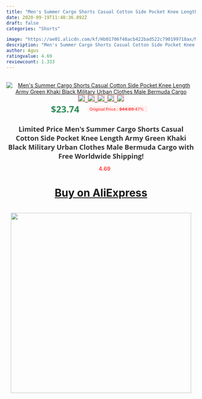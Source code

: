 ```yaml
---
title: "Men's Summer Cargo Shorts Casual Cotton Side Pocket Knee Length Army Green Khaki Black Military Urban Clothes Male Bermuda Cargo"
date: 2020-09-19T11:40:36.892Z
draft: false
categories: "Shorts"

image: "https://ae01.alicdn.com/kf/Hb01706f48acb422bad522c790199718ax/Men-s-Summer-Cargo-Shorts-Casual-Cotton-Side-Pocket-Knee-Length-Army-Green-Khaki-Black-Military.jpg"
description: "Men's Summer Cargo Shorts Casual Cotton Side Pocket Knee Length Army Green Khaki Black Military Urban Clothes Male Bermuda Cargo"
author: Agus
ratingvalue: 4.69
reviewcount: 1.333
---
```

<br>
<div style="text-align: center;">
<a href="https://s.click.aliexpress.com/e/_AMpfXf" target="_blank" rel="nofollow noopener noreferrer"><img alt="Men's Summer Cargo Shorts Casual Cotton Side Pocket Knee Length Army Green Khaki Black Military Urban Clothes Male Bermuda Cargo" class="magnifier-image" src="https://ae01.alicdn.com/kf/Hb01706f48acb422bad522c790199718ax/Men-s-Summer-Cargo-Shorts-Casual-Cotton-Side-Pocket-Knee-Length-Army-Green-Khaki-Black-Military.jpg_640x640.jpg">
<br>
<img style="border:1px solid salmon" src="https://ae01.alicdn.com/kf/Hb01706f48acb422bad522c790199718ax/Men-s-Summer-Cargo-Shorts-Casual-Cotton-Side-Pocket-Knee-Length-Army-Green-Khaki-Black-Military.jpg_120x120.jpg">&nbsp;&nbsp;<img style="border:1px solid salmon" src="https://ae01.alicdn.com/kf/H30ddf3859db7446d90ff176b20b07b53v/Men-s-Summer-Cargo-Shorts-Casual-Cotton-Side-Pocket-Knee-Length-Army-Green-Khaki-Black-Military.jpg_120x120.jpg">&nbsp;&nbsp;<img style="border:1px solid salmon" src="https://ae01.alicdn.com/kf/H67aefcd38a2f4d40b82777352d8c2148X/Men-s-Summer-Cargo-Shorts-Casual-Cotton-Side-Pocket-Knee-Length-Army-Green-Khaki-Black-Military.jpg_120x120.jpg">&nbsp;&nbsp;<img style="border:1px solid salmon" src="https://ae01.alicdn.com/kf/H8529e24f9a2a4c44b49bd775e7519b00M/Men-s-Summer-Cargo-Shorts-Casual-Cotton-Side-Pocket-Knee-Length-Army-Green-Khaki-Black-Military.jpg_120x120.jpg">&nbsp;&nbsp;<img style="border:1px solid salmon" src="https://ae01.alicdn.com/kf/Hff693a6b76a64fcb8b6daddf43932196T/Men-s-Summer-Cargo-Shorts-Casual-Cotton-Side-Pocket-Knee-Length-Army-Green-Khaki-Black-Military.jpg_120x120.jpg"></a></div><br0>
<div style="text-align: center;"><span style="background-color: white; border: 0px; box-sizing: border-box; color: seagreen; display: inline-block; font-family: &quot;open sans&quot; , &quot;arial&quot; , &quot;helvetica&quot; , sans-serif , &quot;heiti&quot;; font-size: 24px; font-stretch: inherit; font-weight: 700; line-height: inherit; margin: 0px 10px 0px 0px; padding: 0px; vertical-align: middle;">$23.74 </span>
<span style="background: rgb(255 , 241 , 241); border-radius: 3px; border: 0px; box-sizing: border-box; color: #ff4747; display: inline-block; font-family: inherit; font-size: 12px; font-stretch: inherit; font-style: inherit; font-variant: inherit; font-weight: 600; line-height: inherit; margin: 0px; padding: 2px 5px; transform: scale(0.9); vertical-align: middle;">Original Price : <b style="text-decoration: line-through;">$44.80 </b> 47%&nbsp;&nbsp;</span></div>
<h1 style="color: #333333; display: inline-block; font-family: &quot;open sans&quot; , &quot;arial&quot; , &quot;helvetica&quot; , sans-serif , &quot;heiti&quot;; font-size: 18px; font-stretch: inherit; font-weight: 700; text-align: center;">Limited Price Men's Summer Cargo Shorts Casual Cotton Side Pocket Knee Length Army Green Khaki Black Military Urban Clothes Male Bermuda Cargo with Free Worldwide Shipping!</h1>
<div style="color: #ff4747; text-align: center;">
<img src="https://4.bp.blogspot.com/-M0ZcTcb-5uY/XleCXlxnR4I/AAAAAAAAAEc/OrjgMkXV1oMQFaCRZj5HQwOCBcu3w1FegCPcBGAYYCw/s1600/star.png" style="height: 15px;">&nbsp;<b>4.69</b></div>
<div class="button_cont" align="center"><a class="buynow_a" href="https://s.click.aliexpress.com/e/_AMpfXf" target="_blank" rel="nofollow noopener noreferrer"><H1>Buy on AliExpress</H1></a></div><br>
<div class="separator" style="clear: both; text-align: center;">
<img src="https://lh3.googleusercontent.com/-pTy5HemUv9M/XlePHvY0dAI/AAAAAAAAAE4/0nX5iRUoIWY8eMW9Dpxeirr157OZliDIgCLcBGAsYHQ/s1600/badge.gif" width="480">
</div>
